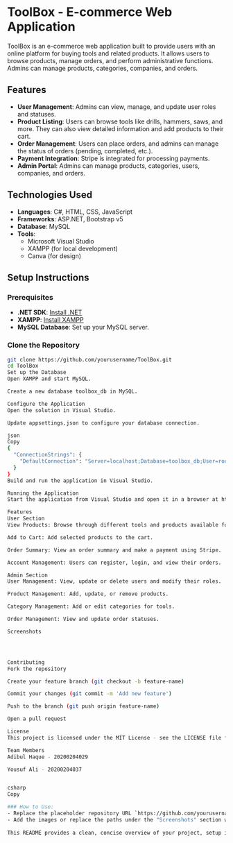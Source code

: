 # ToolBox - E-commerce Web Application

ToolBox is an e-commerce web application built to provide users with an online platform for buying tools and related products. It allows users to browse products, manage orders, and perform administrative functions. Admins can manage products, categories, companies, and orders.

## Features

- **User Management**: Admins can view, manage, and update user roles and statuses.
- **Product Listing**: Users can browse tools like drills, hammers, saws, and more. They can also view detailed information and add products to their cart.
- **Order Management**: Users can place orders, and admins can manage the status of orders (pending, completed, etc.).
- **Payment Integration**: Stripe is integrated for processing payments.
- **Admin Portal**: Admins can manage products, categories, users, companies, and orders.

## Technologies Used

- **Languages**: C#, HTML, CSS, JavaScript
- **Frameworks**: ASP.NET, Bootstrap v5
- **Database**: MySQL
- **Tools**: 
  - Microsoft Visual Studio
  - XAMPP (for local development)
  - Canva (for design)
  
## Setup Instructions

### Prerequisites

- **.NET SDK**: [Install .NET](https://dotnet.microsoft.com/download)
- **XAMPP**: [Install XAMPP](https://www.apachefriends.org/index.html)
- **MySQL Database**: Set up your MySQL server.

### Clone the Repository

```bash
git clone https://github.com/yourusername/ToolBox.git
cd ToolBox
Set up the Database
Open XAMPP and start MySQL.

Create a new database toolbox_db in MySQL.

Configure the Application
Open the solution in Visual Studio.

Update appsettings.json to configure your database connection.

json
Copy
{
  "ConnectionStrings": {
    "DefaultConnection": "Server=localhost;Database=toolbox_db;User=root;Password=;"
  }
}
Build and run the application in Visual Studio.

Running the Application
Start the application from Visual Studio and open it in a browser at http://localhost:5000.

Features
User Section
View Products: Browse through different tools and products available for purchase.

Add to Cart: Add selected products to the cart.

Order Summary: View an order summary and make a payment using Stripe.

Account Management: Users can register, login, and view their orders.

Admin Section
User Management: View, update or delete users and modify their roles.

Product Management: Add, update, or remove products.

Category Management: Add or edit categories for tools.

Order Management: View and update order statuses.

Screenshots




Contributing
Fork the repository

Create your feature branch (git checkout -b feature-name)

Commit your changes (git commit -m 'Add new feature')

Push to the branch (git push origin feature-name)

Open a pull request

License
This project is licensed under the MIT License - see the LICENSE file for details.

Team Members
Adibul Haque - 20200204029

Yousuf Ali - 20200204037


csharp
Copy

### How to Use:
- Replace the placeholder repository URL `https://github.com/yourusername/ToolBox.git` with the actual URL of your GitHub repository.
- Add the images or replace the paths under the "Screenshots" section with the appropriate ones.
  
This README provides a clean, concise overview of your project, setup instructions, and how users or developers can
